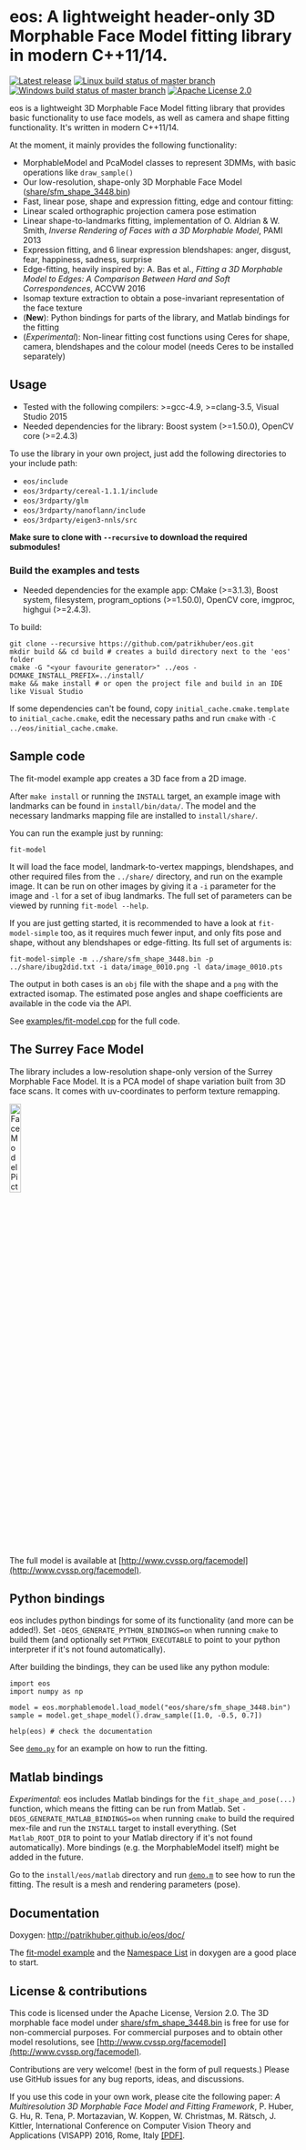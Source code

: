 # eos: A lightweight header-only 3D Morphable Face Model fitting library in modern C++11/14.
[![Latest release](http://img.shields.io/github/release/patrikhuber/eos.svg?style=flat-square)][release]
[![Linux build status of master branch](https://img.shields.io/travis/patrikhuber/eos/master.svg?style=flat-square&label=Linux%3A%20build)][travis]
[![Windows build status of master branch](https://ci.appveyor.com/api/projects/status/gekekpn08cdgqcsk/branch/master?svg=true&passingText=Windows%3A%20build%20passing&failingText=Windows%3A%20build%20failing&pendingText=Windows%3A%20build%20pending)][appveyor]
[![Apache License 2.0](https://img.shields.io/badge/license-Apache%20License%202.0-blue.svg?style=flat-square)][license]

[release]: https://github.com/patrikhuber/eos/releases
[travis]: https://travis-ci.org/patrikhuber/eos
[appveyor]: https://ci.appveyor.com/project/patrikhuber/eos/branch/master
[license]: https://github.com/patrikhuber/eos/blob/master/LICENSE

eos is a lightweight 3D Morphable Face Model fitting library that provides basic functionality to use face models, as well as camera and shape fitting functionality. It's written in modern C++11/14.

At the moment, it mainly provides the following functionality:

* MorphableModel and PcaModel classes to represent 3DMMs, with basic operations like `draw_sample()`
* Our low-resolution, shape-only 3D Morphable Face Model ([share/sfm_shape_3448.bin](https://github.com/patrikhuber/eos/blob/master/share/sfm_shape_3448.bin))
* Fast, linear pose, shape and expression fitting, edge and contour fitting:
 * Linear scaled orthographic projection camera pose estimation
 * Linear shape-to-landmarks fitting, implementation of O. Aldrian & W. Smith, _Inverse Rendering of Faces with a 3D Morphable Model_, PAMI 2013
 * Expression fitting, and 6 linear expression blendshapes: anger, disgust, fear, happiness, sadness, surprise
 * Edge-fitting, heavily inspired by: A. Bas et al., _Fitting a 3D Morphable Model to Edges: A Comparison Between Hard and Soft Correspondences_, ACCVW 2016
* Isomap texture extraction to obtain a pose-invariant representation of the face texture
* (**New**): Python bindings for parts of the library, and Matlab bindings for the fitting
* (_Experimental_): Non-linear fitting cost functions using Ceres for shape, camera, blendshapes and the colour model (needs Ceres to be installed separately)

## Usage

* Tested with the following compilers: >=gcc-4.9, >=clang-3.5, Visual Studio 2015
* Needed dependencies for the library: Boost system (>=1.50.0), OpenCV core (>=2.4.3)

To use the library in your own project, just add the following directories to your include path:

* `eos/include`
* `eos/3rdparty/cereal-1.1.1/include`
* `eos/3rdparty/glm`
* `eos/3rdparty/nanoflann/include`
* `eos/3rdparty/eigen3-nnls/src`

**Make sure to clone with `--recursive` to download the required submodules!**

### Build the examples and tests

* Needed dependencies for the example app: CMake (>=3.1.3), Boost system, filesystem, program_options (>=1.50.0), OpenCV core, imgproc, highgui (>=2.4.3).

To build:

```
git clone --recursive https://github.com/patrikhuber/eos.git
mkdir build && cd build # creates a build directory next to the 'eos' folder
cmake -G "<your favourite generator>" ../eos -DCMAKE_INSTALL_PREFIX=../install/
make && make install # or open the project file and build in an IDE like Visual Studio
```
If some dependencies can't be found, copy `initial_cache.cmake.template` to `initial_cache.cmake`, edit the necessary paths and run `cmake` with `-C ../eos/initial_cache.cmake`.


## Sample code

The fit-model example app creates a 3D face from a 2D image.

After `make install` or running the `INSTALL` target, an example image with landmarks can be found in `install/bin/data/`. The model and the necessary landmarks mapping file are installed to `install/share/`.

You can run the example just by running:

`fit-model`

It will load the face model, landmark-to-vertex mappings, blendshapes, and other required files from the `../share/` directory, and run on the example image. It can be run on other images by giving it a `-i` parameter for the image and `-l` for a set of ibug landmarks. The full set of parameters can be viewed by running `fit-model --help`.

If you are just getting started, it is recommended to have a look at `fit-model-simple` too, as it requires much fewer input, and only fits pose and shape, without any blendshapes or edge-fitting. Its full set of arguments is:

`fit-model-simple -m ../share/sfm_shape_3448.bin -p ../share/ibug2did.txt -i data/image_0010.png -l data/image_0010.pts`

The output in both cases is an `obj` file with the shape and a `png` with the extracted isomap. The estimated pose angles and shape coefficients are available in the code via the API.

See [examples/fit-model.cpp](https://github.com/patrikhuber/eos/blob/master/examples/fit-model.cpp) for the full code.

## The Surrey Face Model

The library includes a low-resolution shape-only version of the Surrey Morphable Face Model. It is a PCA model of shape variation built from 3D face scans. It comes with uv-coordinates to perform texture remapping.

<img src="https://raw.githubusercontent.com/patrikhuber/eos/gh-pages/images/sfm_shape_3448_mesh.png" width=20% alt="Face Model Picture"></img>

The full model is available at [http://www.cvssp.org/facemodel](http://www.cvssp.org/facemodel).

## Python bindings

eos includes python bindings for some of its functionality (and more can be added!). Set `-DEOS_GENERATE_PYTHON_BINDINGS=on` when running `cmake` to build them (and optionally set `PYTHON_EXECUTABLE` to point to your python interpreter if it's not found automatically).

After building the bindings, they can be used like any python module:

```
import eos
import numpy as np

model = eos.morphablemodel.load_model("eos/share/sfm_shape_3448.bin")
sample = model.get_shape_model().draw_sample([1.0, -0.5, 0.7])

help(eos) # check the documentation
```

See [`demo.py`](https://github.com/patrikhuber/eos/blob/master/python/demo.py) for an example on how to run the fitting.

## Matlab bindings

_Experimental_: eos includes Matlab bindings for the `fit_shape_and_pose(...)` function, which means the fitting can be run from Matlab. Set `-DEOS_GENERATE_MATLAB_BINDINGS=on` when running `cmake` to build the required mex-file and run the `INSTALL` target to install everything. (Set `Matlab_ROOT_DIR` to point to your Matlab directory if it's not found automatically). More bindings (e.g. the MorphableModel itself) might be added in the future.

Go to the `install/eos/matlab` directory and run [`demo.m`](https://github.com/patrikhuber/eos/blob/master/matlab/demo.m) to see how to run the fitting. The result is a mesh and rendering parameters (pose).

## Documentation

Doxygen: http://patrikhuber.github.io/eos/doc/

The [fit-model example](https://github.com/patrikhuber/eos/blob/master/examples/fit-model.cpp) and the [Namespace List](http://patrikhuber.github.io/eos/doc/namespaces.html) in doxygen are a good place to start.


## License & contributions

This code is licensed under the Apache License, Version 2.0. The 3D morphable face model under [share/sfm_shape_3448.bin](https://github.com/patrikhuber/eos/blob/master/share/sfm_shape_3448.bin) is free for use for non-commercial purposes. For commercial purposes and to obtain other model resolutions, see [http://www.cvssp.org/facemodel](http://www.cvssp.org/facemodel).

Contributions are very welcome! (best in the form of pull requests.) Please use GitHub issues for any bug reports, ideas, and discussions.

If you use this code in your own work, please cite the following paper: _A Multiresolution 3D Morphable Face Model and Fitting Framework_, P. Huber, G. Hu, R. Tena, P. Mortazavian, W. Koppen, W. Christmas, M. Rätsch, J. Kittler, International Conference on Computer Vision Theory and Applications (VISAPP) 2016, Rome, Italy [[PDF]](http://www.patrikhuber.ch/files/3DMM_Framework_VISAPP_2016.pdf).
